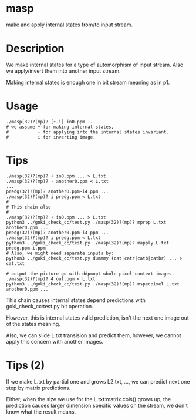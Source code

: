 # masp
make and apply internal states from/to input stream.

# Description
We make internal states for a type of automorphism of input stream.
Also we apply/invert them into another input stream.

Making internal states is enough one in bit stream meaning as in p1.

# Usage
    ./masp(32)?(mp)? [+-i] in0.ppm ...
    # we assume + for making internal states,
    #           - for applying into the internal states invariant.
    #           i for inverting image.

# Tips
    ./masp(32)?(mp)? + in0.ppm ... > L.txt
    ./masp(32)?(mp)? - another0.ppm < L.txt
    ...
    predg(32)?(mp)? another0.ppm-i4.ppm ...
    ./masp(32)?(mp)? i predg.ppm < L.txt
    #
    # This chain also
    #
    ./masp(32)?(mp)? + in0.ppm ... > L.txt
    python3 ../goki_check_cc/test.py ./masp(32)?(mp)? mprep L.txt another0.ppm ...
    predg(32)?(mp)? another0.ppm-i4.ppm ...
    ./masp(32)?(mp)? i predg.ppm < L.txt
    python3 ../goki_check_cc/test.py ./masp(32)?(mp)? mapply L.txt predg.ppm-i.ppm
    # Also, we might need separate inputs by:
    python3 ../goki_check_cc/test.py dummmy (cat|catr|catb|catbr) ... > cat.txt
    
    # output the picture go with ddpmopt whole pixel context images.
    ./masp(32)?(mp)? 4 out.pgm < L.txt
    python3 ../goki_check_cc/test.py ./masp(32)?(mp)? mspecpixel L.txt another0.ppm ...

This chain causes internal states depend predictions with goki_check_cc:test.py bit operation.

However, this is internal states valid prediction, isn't the next one image out of the states meaning.

Also, we can slide L.txt transision and predict them, however, we cannot apply this concern with another images.

# Tips (2)
If we make L.txt by partial one and grows L2.txt, ..., we can predict next one step by matrix predictions.

Either, when the size we use for the L.txt:matrix.cols() grows up, the prediction causes larger dimension specific values on the stream, we don't know what the result means.

